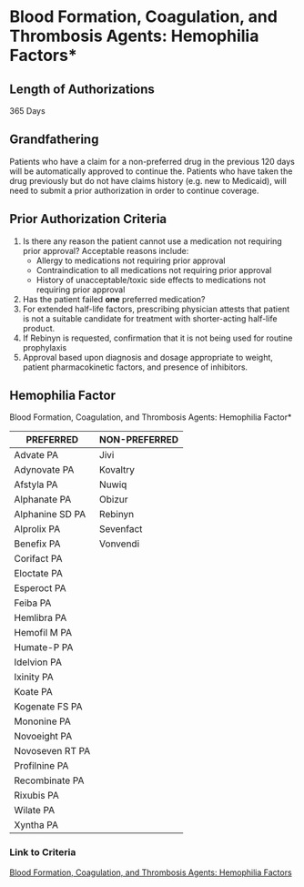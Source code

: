 # Blood Formation, Coagulation, and Thrombosis Agents: Hemophilia Factors\*

## Length of Authorizations

365 Days

## Grandfathering

Patients who have a claim for a non-preferred drug in the previous 120 days will be automatically approved to continue the. Patients who have taken the drug previously but do not have claims history (e.g. new to Medicaid), will need to submit a prior authorization in order to continue coverage.

## Prior Authorization Criteria

1.  Is there any reason the patient cannot use a medication not requiring prior approval? Acceptable reasons include:
    -   Allergy to medications not requiring prior approval
    -   Contraindication to all medications not requiring prior approval
    -   History of unacceptable/toxic side effects to medications not requiring prior approval
2.  Has the patient failed **one** preferred medication?
3.  For extended half-life factors, prescribing physician attests that patient is not a suitable candidate for treatment with shorter-acting half-life product.
4.  If Rebinyn is requested, confirmation that it is not being used for routine prophylaxis
5.  Approval based upon diagnosis and dosage appropriate to weight, patient pharmacokinetic factors, and presence of inhibitors.

## Hemophilia Factor

Blood Formation, Coagulation, and Thrombosis Agents: Hemophilia Factor\*

| PREFERRED       | NON-PREFERRED |
|-----------------|---------------|
| Advate PA       | Jivi          |
| Adynovate PA    | Kovaltry      |
| Afstyla PA      | Nuwiq         |
| Alphanate PA    | Obizur        |
| Alphanine SD PA | Rebinyn       |
| Alprolix PA     | Sevenfact     |
| Benefix PA      | Vonvendi      |
| Corifact PA     |               |
| Eloctate PA     |               |
| Esperoct PA     |               |
| Feiba PA        |               |
| Hemlibra PA     |               |
| Hemofil M PA    |               |
| Humate-P PA     |               |
| Idelvion PA     |               |
| Ixinity PA      |               |
| Koate PA        |               |
| Kogenate FS PA  |               |
| Mononine PA     |               |
| Novoeight PA    |               |
| Novoseven RT PA |               |
| Profilnine PA   |               |
| Recombinate PA  |               |
| Rixubis PA      |               |
| Wilate PA       |               |
| Xyntha PA       |               |

### Link to Criteria

[Blood Formation, Coagulation, and Thrombosis Agents: Hemophilia Factors](https://pharmacy.medicaid.ohio.gov/sites/default/files/20220415_UPDL_Criteria_FINAL_.pdf#page=11)
